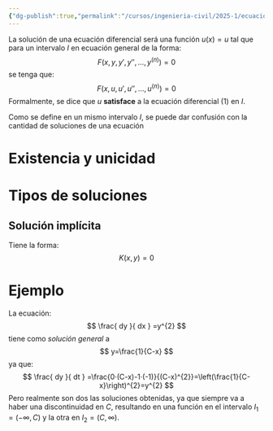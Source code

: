 ```yaml
---
{"dg-publish":true,"permalink":"/cursos/ingenieria-civil/2025-1/ecuaciones-diferenciales/1-edos-de-primer-orden/1-ecuaciones-diferenciales-de-primer-orden/solucion-de-una-ecuacion-diferencial-ordinaria-solucion-general-implicita-y-explicita/","tags":["I1MAT1640"]}
---
```


La solución de una ecuación diferencial será una función $u(x)=u$ tal que para un intervalo $I$ en ecuación general de la forma:
$$
F(x,y,y',y'',\dots,y^{(n)})=0 \tag{1}
$$
se tenga que:
$$
F(x,u,u',u'',\dots,u^{(n)})=0
$$
Formalmente, se dice que $u$ **satisface** a la ecuación diferencial $(1)$ en $I$.

Como se define en un mismo intervalo $I$, se puede dar confusión con la cantidad de soluciones de una ecuación
# Existencia y unicidad

# Tipos de soluciones
## Solución implícita
Tiene la forma:
$$
K(x,y)=0
$$

# Ejemplo
La ecuación:
$$
\frac{ dy }{ dx } =y^{2}
$$
tiene como _solución general_ a
$$
y=\frac{1}{C-x}
$$
ya que:
$$
\frac{ dy }{ dt } =\frac{0·(C-x)-1·(-1)}{(C-x)^{2}}=\left(\frac{1}{C-x}\right)^{2}=y^{2}
$$
Pero realmente son dos las soluciones obtenidas, ya que siempre va a haber una discontinuidad en $C$, resultando en una función en el intervalo $I_{1}=(-\infty,C)$ y la otra en $I_{2}=(C,\infty)$.
